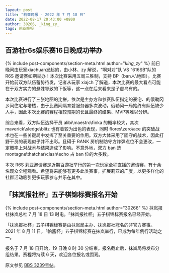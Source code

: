 ```yaml
---
layout: post
title: "莉亚晚报 - 2022 年 7 月 18 日"
date: 2022-08-17 20:43:00 +0800
author: 30266, _king_zy_
tags: 莉亚晚报
---
```


## 百游社r6s娱乐赛16日晚成功举办
{% include post-components/section-meta.html author="_king_zy_" %}
前日晚间由玩家xiachuan发起的，由小林、zy 解说，“啊对对”队 VS “616SB”队的 R6S 邀请赛如期举办！本次比赛采用五局三胜制，支持 BP（ban人\地图）。比赛开始前双方队伍蓄势待发，记者从玩家 xiajch 了解道，本次比赛的最大看点可能在于双方实力的悬殊导致的下饭等，这一点在后来看来是子虚乌有的。

本次比赛进行了三张地图的比拼，依次是主办方和参赛队伍指定的豪宅、的俄勒冈乡间住宅与塔楼，由于比赛间隔育碧服务器多次波动，俄勒冈一局始终有队伍缺少人手，因此本次比赛的赛程相较预期的长且最终的结果、MVP等难以分辨。

综合来看，双方队伍选择干员 alibi\maestro\finka 的概率较大，其次 maverick\sledge\blitz 也有着较为出色的表现，同时 flores\zero\ace 的突破战术也在一些关键局中发挥了至关重要的作用。双方大体采用了固守的战术，因此打野干员的表现似乎并不出彩。且碍于 RANK 房机制防守方炸弹点位不会更改，一定概率上对战术与结果造成了影响。不意外地，双方 ban 选 montagne\thatchar\clash\echo 占 ban 位的大多数。

本次 R6S 莉亚邀请赛是近期百游社举行的第一次玩家全程直播的邀请赛，有十余名观众全程观看。希望将来能够有更多此类赛事，扩展莉亚的广度，以更多样化的社群活动吸引更多玩家参与并乐在其中。

## 「抹岚报社杯」五子棋锦标赛报名开始
{% include post-components/section-meta.html author="30266" %}
抹岚报社抹岚总社 7 月 18 日 13 时电。「抹岚报社杯」五子棋锦标赛报名已经开始。

「抹岚报社杯」五子棋锦标赛是由抹岚局主办、抹岚报社冠名的非官方赛事。2021 年 8 月 11 日，「帕酱杯」五子棋锦标赛在抹岚举行，已成为每年例行活动之一。

报名于 7 月 18 日开始，19 日晚 8 时 30 分结束。报名截止后，抹岚局将发布分组结果。赛程将持续 6 天，欢迎各位报名或围观。

原文参见 [BBS 3239号帖](https://bbs.ria.red/topic/3239)。
